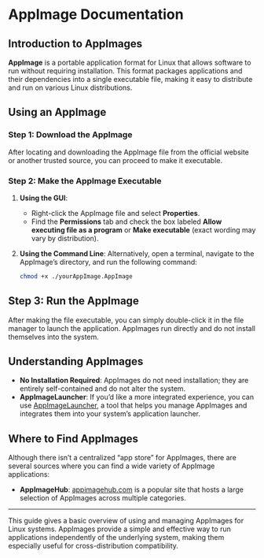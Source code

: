 # AppImage Documentation

## Introduction to AppImages
**AppImage** is a portable application format for Linux that allows software to run without requiring installation. This format packages applications and their dependencies into a single executable file, making it easy to distribute and run on various Linux distributions.

## Using an AppImage

### Step 1: Download the AppImage
After locating and downloading the AppImage file from the official website or another trusted source, you can proceed to make it executable.

### Step 2: Make the AppImage Executable
1. **Using the GUI**: 
   - Right-click the AppImage file and select **Properties**.
   - Find the **Permissions** tab and check the box labeled **Allow executing file as a program** or **Make executable** (exact wording may vary by distribution).
   
2. **Using the Command Line**:
   Alternatively, open a terminal, navigate to the AppImage’s directory, and run the following command:
   ```bash
   chmod +x ./yourAppImage.AppImage
## Step 3: Run the AppImage
After making the file executable, you can simply double-click it in the file manager to launch the application. AppImages run directly and do not install themselves into the system.

## Understanding AppImages
- **No Installation Required**: AppImages do not need installation; they are entirely self-contained and do not alter the system.
- **AppImageLauncher**: If you’d like a more integrated experience, you can use [AppImageLauncher](https://github.com/TheAssassin/AppImageLauncher), a tool that helps you manage AppImages and integrates them into your system’s application launcher.

## Where to Find AppImages
Although there isn’t a centralized “app store” for AppImages, there are several sources where you can find a wide variety of AppImage applications:
- **AppImageHub**: [appimagehub.com](https://appimagehub.com) is a popular site that hosts a large selection of AppImages across multiple categories.

---

This guide gives a basic overview of using and managing AppImages for Linux systems. AppImages provide a simple and effective way to run applications independently of the underlying system, making them especially useful for cross-distribution compatibility.

